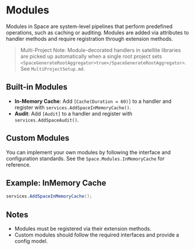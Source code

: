 # Modules

Modules in Space are system-level pipelines that perform predefined operations, such as caching or auditing. Modules are added via attributes to handler methods and require registration through extension methods.

> Multi-Project Note: Module-decorated handlers in satellite libraries are picked up automatically when a single root project sets `<SpaceGenerateRootAggregator>true</SpaceGenerateRootAggregator>`. See `MultiProjectSetup.md`.

## Built-in Modules
- **In-Memory Cache**: Add `[Cache(Duration = 60)]` to a handler and register with `services.AddSpaceInMemoryCache()`.
- **Audit**: Add `[Audit]` to a handler and register with `services.AddSpaceAudit()`.

## Custom Modules
You can implement your own modules by following the interface and configuration standards. See the `Space.Modules.InMemoryCache` for reference.

## Example: InMemory Cache
```csharp
services.AddSpaceInMemoryCache();
```

## Notes
- Modules must be registered via their extension methods.
- Custom modules should follow the required interfaces and provide a config model.

